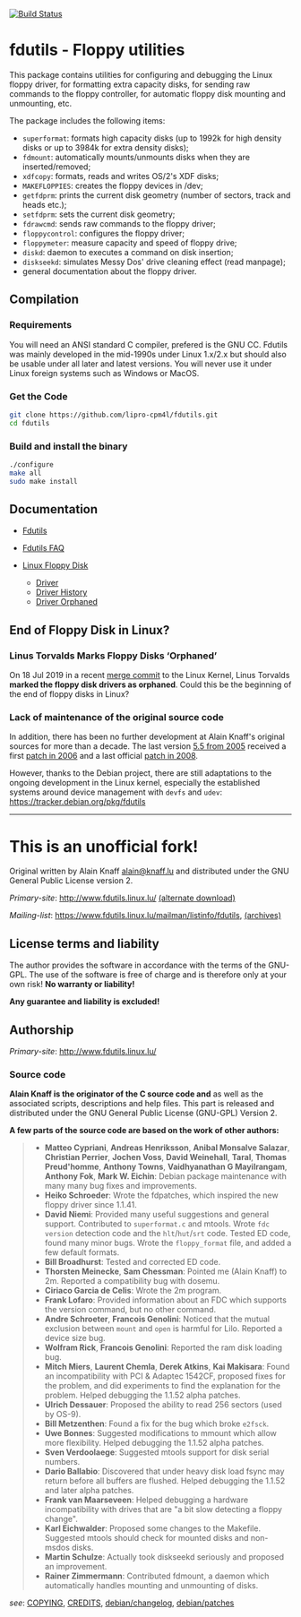 [![Build Status](https://travis-ci.org/lipro-cpm4l/fdutils.svg?branch=cpm4l%2Ffdutils-5.5-20060227-1.1)](https://travis-ci.org/lipro-cpm4l/fdutils)

fdutils - Floppy utilities
==========================

This package contains utilities for configuring and debugging the Linux
floppy driver, for formatting extra capacity disks, for sending raw
commands to the floppy controller, for automatic floppy disk mounting
and unmounting, etc.

The package includes the following items:

- `superformat`: formats high capacity disks (up to 1992k for
  high density disks or up to 3984k for extra density disks);
- `fdmount`: automatically mounts/unmounts disks when they
  are inserted/removed;
- `xdfcopy`: formats, reads and writes OS/2's XDF disks;
- `MAKEFLOPPIES`: creates the floppy devices in /dev;
- `getfdprm`: prints the current disk geometry (number of sectors,
  track and heads etc.);
- `setfdprm`: sets the current disk geometry;
- `fdrawcmd`: sends raw commands to the floppy driver;
- `floppycontrol`: configures the floppy driver;
- `floppymeter`: measure capacity and speed of floppy drive;
- `diskd`: daemon to executes a command on disk insertion;
- `diskseekd`: simulates Messy Dos' drive cleaning effect (read manpage);
- general documentation about the floppy driver.

## Compilation

### Requirements

You will need an ANSI standard C compiler, prefered is the GNU CC.
Fdutils was mainly developed in the mid-1990s under Linux 1.x/2.x but
should also be usable under all later and latest versions.  You will
never use it under Linux foreign systems such as Windows or MacOS.

### Get the Code

```bash
git clone https://github.com/lipro-cpm4l/fdutils.git
cd fdutils
```

### Build and install the binary

```bash
./configure
make all
sudo make install
```

## Documentation

- [Fdutils](http://www.fdutils.linux.lu/Fdutils.html)
- [Fdutils FAQ](http://www.fdutils.linux.lu/faq.html)
- [Linux Floppy Disk](https://www.kernel.org/doc/html/latest/admin-guide/blockdev/floppy.html)

  - [Driver](https://github.com/torvalds/linux/blob/master/drivers/block/floppy.c)
  - [Driver History](https://github.com/torvalds/linux/commits/master/drivers/block/floppy.c)
  - [Driver Orphaned](https://github.com/torvalds/linux/commit/47d6a76)

## End of Floppy Disk in Linux?

### Linus Torvalds Marks Floppy Disks ‘Orphaned’

On 18 Jul 2019 in a recent [merge commit](https://github.com/torvalds/linux/commit/47d6a76)
to the Linux Kernel, Linus Torvalds **marked the floppy disk drivers as
orphaned**. Could this be the beginning of the end of floppy disks in Linux?

### Lack of maintenance of the original source code

In addition, there has been no further development at Alain Knaff's
original sources for more than a decade. The last version
[5.5 from 2005](http://www.fdutils.linux.lu/fdutils-5.5.tar.gz)
received a first
[patch in 2006](//www.fdutils.linux.lu/fdutils-5.5-20060227.diff.gz)
and a last official
[patch in 2008](//www.fdutils.linux.lu/fdutils-5.5-20081027.diff.gz).

However, thanks to the Debian project, there are still adaptations to the
ongoing development in the Linux kernel, especially the established systems
around device management with `devfs` and `udev`:
https://tracker.debian.org/pkg/fdutils

---

This is an unofficial fork!
===========================

Original written by Alain Knaff <alain@knaff.lu> and distributed
under the GNU General Public License version 2.

*Primary-site*: http://www.fdutils.linux.lu/
[(alternate download)](http://ibiblio.org/pub/linux/utils/disk-management/)

*Mailing-list*: https://www.fdutils.linux.lu/mailman/listinfo/fdutils,
[(archives)](http://lll.lu/pipermail/fdutils/)

## License terms and liability

The author provides the software in accordance with the terms of
the GNU-GPL. The use of the software is free of charge and is
therefore only at your own risk! **No warranty or liability!**

**Any guarantee and liability is excluded!**

## Authorship

*Primary-site*: http://www.fdutils.linux.lu/

### Source code

**Alain Knaff is the originator of the C source code and**
as well as the associated scripts, descriptions and help files.
This part is released and distributed under the GNU General
Public License (GNU-GPL) Version 2.

**A few parts of the source code are based on the work of other
authors:**

> - **Matteo Cypriani**, **Andreas Henriksson**, **Anibal Monsalve Salazar**,
>   **Christian Perrier**, **Jochen Voss**, **David Weinehall**, **Taral**,
>   **Thomas Preud'homme**, **Anthony Towns**, **Vaidhyanathan G Mayilrangam**,
>   **Anthony Fok**, **Mark W. Eichin**:
>   Debian package maintenance with many many bug fixes and improvements.
> - **Heiko Schroeder**:
>   Wrote the fdpatches, which inspired the new floppy driver since 1.1.41.
> - **David Niemi**:
>   Provided many useful suggestions and general support.  Contributed to
>   `superformat.c` and mtools.  Wrote `fdc version` detection code and the
>   `hlt`/`hut`/`srt` code.  Tested ED code, found many minor bugs.  Wrote
>   the `floppy_format` file, and added a few default formats.
> - **Bill Broadhurst**:
>   Tested and corrected ED code.
> - **Thorsten Meinecke**, **Sam Chessman**:
>   Pointed me (Alain Knaff) to 2m.  Reported a compatibility bug with dosemu.
> - **Ciriaco Garcia de Celis**:
>   Wrote the 2m program.
> - **Frank Lofaro**:
>   Provided information about an FDC which supports the version command,
>   but no other command.
> - **Andre Schroeter**, **Francois Genolini**:
>   Noticed that the mutual exclusion between `mount` and `open`
>   is harmful for Lilo.  Reported a device size bug.
> - **Wolfram Rick**, **Francois Genolini**:
>   Reported the ram disk loading bug.
> - **Mitch Miers**, **Laurent Chemla**, **Derek Atkins**, **Kai Makisara**:
>   Found an incompatibility with PCI & Adaptec 1542CF, proposed fixes
>   for the problem, and did experiments to find the explanation for
>   the problem.  Helped debugging the 1.1.52 alpha patches.
> - **Ulrich Dessauer**:
>   Proposed the ability to read 256 sectors (used by OS-9).
> - **Bill Metzenthen**:
>   Found a fix for the bug which broke `e2fsck`.
> - **Uwe Bonnes**:
>   Suggested modifications to mmount which allow more flexibility.
>   Helped debugging the 1.1.52 alpha patches.
> - **Sven Verdoolaege**:
>   Suggested mtools support for disk serial numbers.
> - **Dario Ballabio**:
>   Discovered that under heavy disk load fsync may return before
>   all buffers are flushed.  Helped debugging the 1.1.52 and
>   later alpha patches.
> - **Frank van Maarseveen**:
>   Helped debugging a hardware incompatibility with drives that are
>   "a bit slow detecting a floppy change".
> - **Karl Eichwalder**:
>   Proposed some changes to the Makefile.
>   Suggested mtools should check for mounted disks and non-msdos disks.
> - **Martin Schulze**:
>   Actually took diskseekd seriously and proposed an improvement.
> - **Rainer Zimmermann**:
>   Contributed fdmount, a daemon which automatically handles
>   mounting and unmounting of disks.

*see*: [COPYING](COPYING), [CREDITS](CREDITS),
[debian/changelog](https://salsa.debian.org/debian/fdutils/blob/master/debian/changelog),
[debian/patches](https://salsa.debian.org/debian/fdutils/blob/master/debian/patches)
